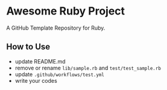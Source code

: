 # Awesome Ruby Project

A GitHub Template Repository for Ruby.

## How to Use

- update README.md
- remove or rename `lib/sample.rb` and `test/test_sample.rb`
- update `.github/workflows/test.yml`
- write your codes
